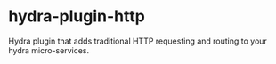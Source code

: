 # hydra-plugin-http
Hydra plugin that adds traditional HTTP requesting and routing to your hydra micro-services.
